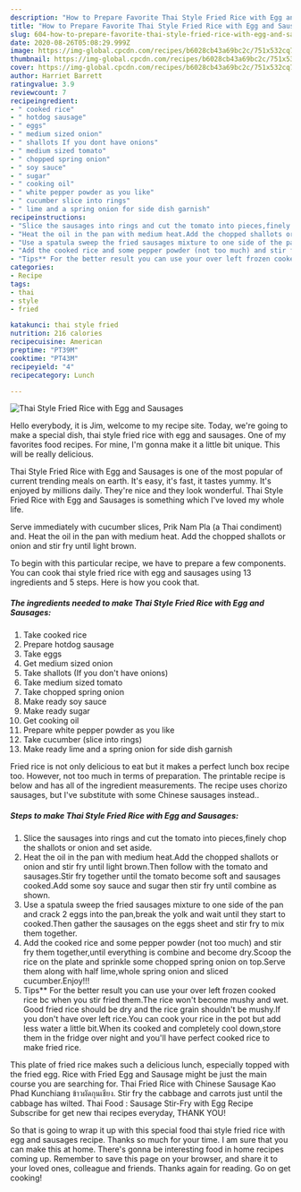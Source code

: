```yaml
---
description: "How to Prepare Favorite Thai Style Fried Rice with Egg and Sausages"
title: "How to Prepare Favorite Thai Style Fried Rice with Egg and Sausages"
slug: 604-how-to-prepare-favorite-thai-style-fried-rice-with-egg-and-sausages
date: 2020-08-26T05:08:29.999Z
image: https://img-global.cpcdn.com/recipes/b6028cb43a69bc2c/751x532cq70/thai-style-fried-rice-with-egg-and-sausages-recipe-main-photo.jpg
thumbnail: https://img-global.cpcdn.com/recipes/b6028cb43a69bc2c/751x532cq70/thai-style-fried-rice-with-egg-and-sausages-recipe-main-photo.jpg
cover: https://img-global.cpcdn.com/recipes/b6028cb43a69bc2c/751x532cq70/thai-style-fried-rice-with-egg-and-sausages-recipe-main-photo.jpg
author: Harriet Barrett
ratingvalue: 3.9
reviewcount: 7
recipeingredient:
- " cooked rice"
- " hotdog sausage"
- " eggs"
- " medium sized onion"
- " shallots If you dont have onions"
- " medium sized tomato"
- " chopped spring onion"
- " soy sauce"
- " sugar"
- " cooking oil"
- " white pepper powder as you like"
- " cucumber slice into rings"
- " lime and a spring onion for side dish garnish"
recipeinstructions:
- "Slice the sausages into rings and cut the tomato into pieces,finely chop the shallots or onion and set aside."
- "Heat the oil in the pan with medium heat.Add the chopped shallots or onion and stir fry until light brown.Then follow with the tomato and sausages.Stir fry together until the tomato become soft and sausages cooked.Add some soy sauce and sugar then stir fry until combine as shown."
- "Use a spatula sweep the fried sausages mixture to one side of the pan and crack 2 eggs into the pan,break the yolk and wait until they start to cooked.Then gather the sausages on the eggs sheet and stir fry to mix them together."
- "Add the cooked rice and some pepper powder (not too much) and stir fry them together,until everything is combine and become dry.Scoop the rice on the plate and sprinkle some chopped spring onion on top.Serve them along with half lime,whole spring onion and sliced cucumber.Enjoy!!!"
- "Tips** For the better result you can use your over left frozen cooked rice bc when you stir fried them.The rice won&#39;t become mushy and wet. Good fried rice should be dry and the rice grain shouldn&#39;t be mushy.If you don&#39;t have over left rice.You can cook your rice in the pot but add less water a little bit.When its cooked and completely cool down,store them in the fridge over night and you&#39;ll have perfect cooked rice to make fried rice."
categories:
- Recipe
tags:
- thai
- style
- fried

katakunci: thai style fried 
nutrition: 216 calories
recipecuisine: American
preptime: "PT39M"
cooktime: "PT43M"
recipeyield: "4"
recipecategory: Lunch

---
```



![Thai Style Fried Rice with Egg and Sausages](https://img-global.cpcdn.com/recipes/b6028cb43a69bc2c/751x532cq70/thai-style-fried-rice-with-egg-and-sausages-recipe-main-photo.jpg)

Hello everybody, it is Jim, welcome to my recipe site. Today, we're going to make a special dish, thai style fried rice with egg and sausages. One of my favorites food recipes. For mine, I'm gonna make it a little bit unique. This will be really delicious.

Thai Style Fried Rice with Egg and Sausages is one of the most popular of current trending meals on earth. It's easy, it's fast, it tastes yummy. It's enjoyed by millions daily. They're nice and they look wonderful. Thai Style Fried Rice with Egg and Sausages is something which I've loved my whole life.

Serve immediately with cucumber slices, Prik Nam Pla (a Thai condiment) and. Heat the oil in the pan with medium heat. Add the chopped shallots or onion and stir fry until light brown.


To begin with this particular recipe, we have to prepare a few components. You can cook thai style fried rice with egg and sausages using 13 ingredients and 5 steps. Here is how you cook that.

<!--inarticleads1-->

##### The ingredients needed to make Thai Style Fried Rice with Egg and Sausages:

1. Take  cooked rice
1. Prepare  hotdog sausage
1. Take  eggs
1. Get  medium sized onion
1. Take  shallots (If you don&#39;t have onions)
1. Take  medium sized tomato
1. Take  chopped spring onion
1. Make ready  soy sauce
1. Make ready  sugar
1. Get  cooking oil
1. Prepare  white pepper powder as you like
1. Take  cucumber (slice into rings)
1. Make ready  lime and a spring onion for side dish garnish


Fried rice is not only delicious to eat but it makes a perfect lunch box recipe too. However, not too much in terms of preparation. The printable recipe is below and has all of the ingredient measurements. The recipe uses chorizo sausages, but I&#39;ve substitute with some Chinese sausages instead.. 

<!--inarticleads2-->

##### Steps to make Thai Style Fried Rice with Egg and Sausages:

1. Slice the sausages into rings and cut the tomato into pieces,finely chop the shallots or onion and set aside.
1. Heat the oil in the pan with medium heat.Add the chopped shallots or onion and stir fry until light brown.Then follow with the tomato and sausages.Stir fry together until the tomato become soft and sausages cooked.Add some soy sauce and sugar then stir fry until combine as shown.
1. Use a spatula sweep the fried sausages mixture to one side of the pan and crack 2 eggs into the pan,break the yolk and wait until they start to cooked.Then gather the sausages on the eggs sheet and stir fry to mix them together.
1. Add the cooked rice and some pepper powder (not too much) and stir fry them together,until everything is combine and become dry.Scoop the rice on the plate and sprinkle some chopped spring onion on top.Serve them along with half lime,whole spring onion and sliced cucumber.Enjoy!!!
1. Tips** For the better result you can use your over left frozen cooked rice bc when you stir fried them.The rice won&#39;t become mushy and wet. Good fried rice should be dry and the rice grain shouldn&#39;t be mushy.If you don&#39;t have over left rice.You can cook your rice in the pot but add less water a little bit.When its cooked and completely cool down,store them in the fridge over night and you&#39;ll have perfect cooked rice to make fried rice.


This plate of fried rice makes such a delicious lunch, especially topped with the fried egg. Rice with Fried Egg and Sausage might be just the main course you are searching for. Thai Fried Rice with Chinese Sausage Kao Phad Kunchiang ข้าวผัดกุนเชียง. Stir fry the cabbage and carrots just until the cabbage has wilted. Thai Food : Sausage Stir-Fry with Egg Recipe Subscribe for get new thai recipes everyday, THANK YOU! 

So that is going to wrap it up with this special food thai style fried rice with egg and sausages recipe. Thanks so much for your time. I am sure that you can make this at home. There's gonna be interesting food in home recipes coming up. Remember to save this page on your browser, and share it to your loved ones, colleague and friends. Thanks again for reading. Go on get cooking!

